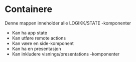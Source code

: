 # Containere

Denne mappen inneholder alle LOGIKK/STATE -komponenter

-   Kan ha app state
-   Kan utføre remote actions
-   Kan være en side-komponent
-   Kan ha en presentasjon
-   Kan inkludere visnings/presentations -komponenter
